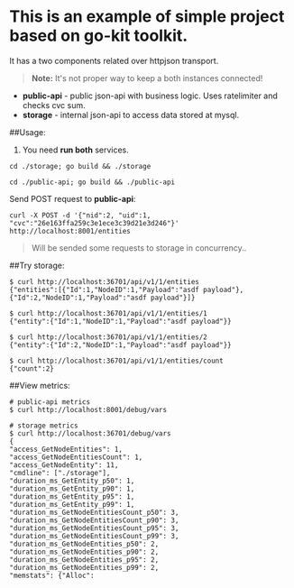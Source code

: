 # This is an example of simple project based on **go-kit toolkit**.
It has a two components related over httpjson transport.
> **Note:** It's not proper way to keep a both instances connected!

- **public-api** - public json-api with business logic. Uses ratelimiter and checks cvc sum.
- **storage** - internal json-api to access data stored at mysql.

##Usage:
1) You need **run both** services.
```
cd ./storage; go build && ./storage
```
```
cd ./public-api; go build && ./public-api
```

Send POST request to **public-api**:
```
curl -X POST -d '{"nid":2, "uid":1, "cvc":"26e163ffa259c3e1ece3c39d21e3d246"}' http://localhost:8001/entities
```
> Will be sended some requests to storage in concurrency..


##Try storage:
```
$ curl http://localhost:36701/api/v1/1/entities
{"entities":[{"Id":1,"NodeID":1,"Payload":"asdf payload"},{"Id":2,"NodeID":1,"Payload":"asdf payload"}]}

$ curl http://localhost:36701/api/v1/1/entities/1
{"entity":{"Id":1,"NodeID":1,"Payload":"asdf payload"}}

$ curl http://localhost:36701/api/v1/1/entities/2
{"entity":{"Id":2,"NodeID":1,"Payload":"asdf payload"}}

$ curl http://localhost:36701/api/v1/1/entities/count
{"count":2}
```

##View metrics:
```
# public-api metrics
$ curl http://localhost:8001/debug/vars

# storage metrics
$ curl http://localhost:36701/debug/vars
{
"access_GetNodeEntities": 1,
"access_GetNodeEntitiesCount": 1,
"access_GetNodeEntity": 11,
"cmdline": ["./storage"],
"duration_ms_GetEntity_p50": 1,
"duration_ms_GetEntity_p90": 1,
"duration_ms_GetEntity_p95": 1,
"duration_ms_GetEntity_p99": 1,
"duration_ms_GetNodeEntitiesCount_p50": 3,
"duration_ms_GetNodeEntitiesCount_p90": 3,
"duration_ms_GetNodeEntitiesCount_p95": 3,
"duration_ms_GetNodeEntitiesCount_p99": 3,
"duration_ms_GetNodeEntities_p50": 2,
"duration_ms_GetNodeEntities_p90": 2,
"duration_ms_GetNodeEntities_p95": 2,
"duration_ms_GetNodeEntities_p99": 2,
"memstats": {"Alloc":
```
